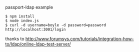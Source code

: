 passport-ldap example

    $ npm install
    $ node index.js
    $ curl -d username=boyle -d password=password http://localhost:3001/login

thanks to http://www.forumsys.com/tutorials/integration-how-to/ldap/online-ldap-test-server/
